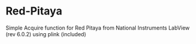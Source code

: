 Red-Pitaya
==========

Simple Acquire function for Red Pitaya from National Instruments LabView (rev 6.0.2) using plink (included)
